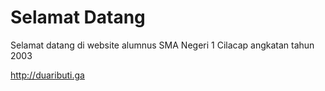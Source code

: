 # Selamat Datang

Selamat datang di website alumnus SMA Negeri 1 Cilacap angkatan tahun 2003

http://duaributi.ga
